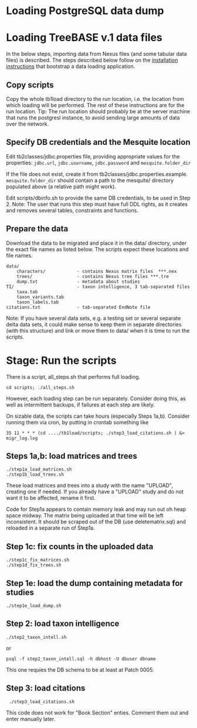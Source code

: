 Loading PostgreSQL data dump
============================



Loading TreeBASE v.1 data files
===============================

In the below steps, importing data from Nexus files (and some tabular data files) is described. The steps described below 
follow on the [installation instructions](INSTALL.md) that bootstrap a data loading application.

Copy scripts
------------

Copy the whole tb1load directory to the run location, i.e. the location from which loading will be performed. The rest of 
these instructions are for the run location. Tip: The run location should probably be at the server machine that runs the 
postgresl instance, to avoid sending large amounts of data over the network.

Specify DB credentials and the Mesquite location
------------------------------------------------

Edit tb2classes/jdbc.properties file, providing appropriate values for the properties: 
`jdbc.url`, `jdbc.username`, `jdbc.password` and `mesquite.folder_dir`

If the file does not exist, create it from tb2classes/jdbc.properties.example. `mesquite.folder_dir` should contain a path 
to the mesquite/ directory populated above (a relative path might work). 

Edit scripts/dbinfo.sh to provide the same DB credentials, to be used in Step 2. Note: The user that runs this step must 
have full DDL rights, as it creates and removes several tables, constraints and functions. 

Prepare the data 
----------------

Download the data to be migrated and place it in the data/ directory, under the exact file names as listed below. The scripts 
expect these locations and file names. 

    data/
        characters/            - contains Nexus matrix files  ***.nex 
        trees/                 - contains Nexus tree files ***.tre 
        dump.txt               - metadata about studies
    TI/                        - taxon intelligence, 3 tab-separated files
        taxa.tab 
        taxon_variants.tab 
        taxon_labels.tab
    citations.txt              - tab-separated EndNote file

Note: If you have several data sets, e.g. a testing set or several separate delta data sets, it could make sense to keep them in 
separate directories (with this structure) and link or move them to data/ when it is time to run the scripts.

Stage: Run the scripts
========================

There is a script, all_steps.sh that performs full loading. 

    cd scripts; ./all_steps.sh

However, each loading step can be run separately. Consider doing this, as well as intermittent backups, if failures at each step 
are likely. 

On sizable data, the scripts can take hours (especially Steps 1a,b). Consider running them via cron, by putting in crontab 
something like 

    35 11 * * * (cd ..../tb1load/scripts; ./step3_load_citations.sh ) &> migr_log.log

Steps 1a,b: load matrices and trees
-----------------------------------

    ./step1a_load_matrices.sh
    ./step1b_load_trees.sh 

These load matrices and trees into a study with the name "UPLOAD", creating one if needed. If you already have a "UPLOAD" study 
and do not want it to be affected, rename it first.

Code for Step1a appears to contain memory leak and may run out oh heap space midway. The matrix being uploaded at that time will 
be left inconsistent. It should be scraped out of the DB (use deletematrix.sql) and reloaded in a separate run of Step1a. 

Step 1c: fix counts in the uploaded data  
----------------------------------------

    ./step1c_fix_matrices.sh 
    ./step1d_fix_trees.sh 

Step 1e: load the dump containing metadata for studies 
------------------------------------------------------ 

    ./step1e_load_dump.sh 

Step 2: load taxon intelligence 
-------------------------------

    ./step2_taxon_intell.sh

or

    psql -f step2_taxon_intell.sql -h dbhost -U dbuser dbname 

This one requies the DB schema to be at least at Patch 0005.

Step 3: load citations
----------------------
 
     ./step3_load_citations.sh

This code does not work for "Book Section" enties. Comment them out and enter manually later. 
